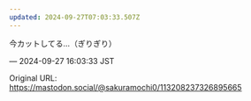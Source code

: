 ```yaml
---
updated: 2024-09-27T07:03:33.507Z
---
```


<p>今カットしてる…（ぎりぎり）</p>

&mdash; 2024-09-27 16:03:33 JST

Original URL: https://mastodon.social/@sakuramochi0/113208237326895665
